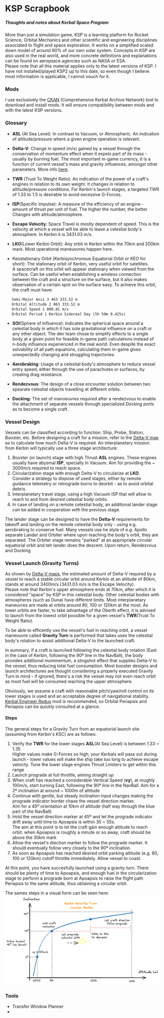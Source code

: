 # KSP Scrapbook
##### Thoughts and notes about Kerbal Space Program

More than just a simulation game, KSP is a learning platform for Rocket Science, Orbital Mechanics and other scientific and engineering disciplines associated to flight and space exploration. It works on a simplified scaled down model of around 80% of our own solar system. Concepts in KSP are also used in the real world, and more concrete definitions and explanations can be found on aeropsace agencies such as NASA or ESA.  
Please note that all this material applies only to the latest versions of KSP. I have not installed/played KSP2 up to this date, so even though I believe most information is applicable, I cannot vouch for it.

### Mods
I use exclusively the [CKAN][ckan-site] (Comprehensive Kerbal Archive Network) tool to download and install mods. It will ensure compatibility between mods and with the latest KSP versions. 

### Glossary
* **ASL** (At Sea Level): In contrast to Vacuum, or Atmospheric. An indication of altitude/pressure where a given engine operation is relevant.
  
* **Delta-V**: Change in speed (m/s) gained by a vessel through the conservation of momentum effect when it expels part of its mass - usually by burning fuel.
  The most important in-game currency, it is a function of current vessel's mass and gravity influences, amongst other parameters. More info [here][delta-v-guide].

* **TWR** (Trust To Weight Ratio): An indication of the power of a craft's engines in relation to its own weight. It changes in relation to altitude/pressure conditions.
  For Kerbin's launch stages, a targeted TWR of 1.33 to 1.5 is desirable to avoid excessive G-Forces.

* **ISP**(Specific Impulse):  A measure of the efficiency of an engine - amount of thrust per unit of fuel. The higher the number, the better. Changes with altitude/atmosphere.

* **Escape Velocity**: Space Travel is mostly dependent of speed. This is the velocity at which a vessel will be able to leave a celestial body's atmosphere. In Kerbin it is 3431.03 m/s.

*  **LKO**(Lower Kerbin Orbit): Any orbit in Kerbin within the 70km and 200km mark. Most operational maneuovres happen here.

* Keostationary Orbit (Kerbisynchronous Equatorial Orbit or KEO for short): The stationary orbit of Kerbin, very useful orbit for satellites.  
  A spacecraft on this orbit will appear stationary when viewed from the surface. Can be useful when establishing a wireless connection between the craft and a structure on the surface, but it also makes observation of a certain spot on the surface easy. To achieve this orbit, the craft must have:
```  
   Semi-Major Axis 3 463 333.52 m
   Orbital Altitude 2 863 333.52 m
   Orbital Speed 1 009.81 m/s
   Orbital Period 1 Kerbin Sidereal Day (5h 59m 9.425s)
```
* **SOI**(Sphere of Influence): indicates the spherical space around a celestial body in which it has sole gravitational influence on a craft or any other object.
  The dev team chose to simplify effects to a single body at a given point for feasible in-game path calculations instead of n-body influence experienced in the real world. Even despite the exact solvability of all path equations, calculating them in-game gives unexpectedly changing and struggling trajectories.

* **Aerobraking**: Usage of a celestial body's atmosphere to reduce vessel entry speed, either through the use of parachutes or surfaces, by creating drag resistance.

* **Rendezvous**: The design of a close encounter solution between two spearate celestial objects travelling at different orbits.

* **Docking**: The set of manoeuvres required after a rendezvous to enable the attachment of separate vessels through specialized _Docking ports_ as to become a single craft.   

### Vessel Design
Vessels can be classified according to function. Ship, Probe, Station, Booster, etc. Before designing a craft for a mission, refer to the [Delta-V map][delta-v-map] as to calculate how much Delta-V is required.
An interplanetary mission from Kerbin will typically use a three stage architecture: 

1. Booster (or launch) stage with high Thrust **ASL** engines. These engines usually have abysmal **ISP**, specially in Vacuum. Aim for providing the ~ 3000m/s required to reach space.
2. Circularization stage with enough Delta-V to circularize at **LKO**. Consider a strategy to dispose of used stages, either by remote guidance telemetry or retrograde burns to deorbit - as to avoid orbital debris.
3. Interplanetary travel stage, using a high Vacuum ISP that will allow to reach to and from desired celestial body orbits.
4. In case of landing on a remote celestial body, an additional lander stage _can_ be added in cooperation with the previous stage.

The lander stage can be designed to have the **Delta-V** requirements for takeoff and landing on the remote celestial body only - using e.g. aerobraking to conserve fuel. 
Many vessels use he style of e.g. Apollo separate Lander and Orbiter where upon reaching the body's orbit, they are separated. The Orbiter stage remains "parked" at an appropriate circular equatorial orbit and teh lander does the descent. Upon return, Rendezvous and Docking     
  
### Vessel Launch (Gravity Turns)
As shown by [Delta-V maps][delta-v-map], the estimated amount of Delta-V required by a vessel to reach a stable circular orbit around Kerbin at an altitude of 80km, stands at around 3400m/s (3431.03 m/s is the Escape Velocity).  
Please note that Kerbin's upper atmosphere ends at 70km, after which it is considered "space" by KSP in this celestial body. Other celestial bodies with atmospheres (such as Duna) have different limits. Most interplanetary maneuvres are made 
at orbits around 80, 100 or 120km at the most. As lower orbits are faster, to take advantage of the Oberth effect, it is advised to launch from the lowest orbit possible for a given vessel's **TWR**(Trust To Weight Ratio).  

To be able to efficently use the vessel's fuel in reaching orbit, a vessel maneouvre called **Gravity Turn** is performed that takes uses the celestial body's rotation to assist additional Delta-V to the launched craft.  

In summary, if a craft is launched following the celestial body rotation (East in the case of Kerbin, following the 90º line in the NavBall), the body provides additional mommentum, a slingshot effect that supplies Delta-V
to the vessel, thus reducing total fuel consumption. Most booster designs and launch architectures are thought considering a properly executed Gravity Turn in mind - if ignored, there's a risk the vessel may not even reach orbit as most fuel will be consumed reaching the upper atmosphere. 

Obviously, we assume a craft with reasonable pitch/yaw/roll control on its lower stages is used and an acceptable degree of navigational stability. [Kerbal Engineer Redux][ker-mod] mod is recommended, so Orbital Periapsis and
Periapsis can be quickly consulted at a glance.

#### Steps
The general steps for a Gravity Turn from an equatorial launch site (assuming from Kerbin's KSC) are as follows:
1. Verify the **TWR** for the lower stages **ASL**(At Sea Level) is between 1.33 ~ 1.35  
   Higher values make G-Forces so high, your Kerbals will pass out during launch - lower values will make the ship take too long to achieve escape velocity. Tune the lower stage engines Thrust Limiters to get within this range 
2. Launch prograde at full throttle, aiming straight up
3. When craft has reached a considerable Vertical Speed (**vy**), at roughly 100m/s, start turning East, following the 90º line in the NavBall.
   Aim for a 2º inclination at around ~ 1000m of altitude
4. Continue with gentle, but steady inclination input changes making the prograde indicator border chase the vessel direction marker.  
   Aim for a 45º orientation at 10km of altitude (half way through the blue part of the NavBall)
5. Hold the vessel direction marker at 45º and let the prograde indicator drift away until time to Apoapsis is within 35 ~ 55s.  
   The aim at this point is to let the craft gain enough altitude to reach orbit. when Apoapsis is roughly a minute or so away, craft should be above the 30km mark
6. Allow the vessel's diection marker to follow the prograde marker.
   It should eventually follow very closely to the 90º inclination.
7. As soon as Apoapsis has reached desired orbit parking altitude (e.g. 80, 100 or 120km) cutoff throttle immediately. Allow vessel to coast.

At this point, you have succesfully launched using a gravity turn. There should be plenty of time to Apoapsis, and enough fuel in the circularization stage to perform a prograde burn at Apoapsis to raise the flight path Periapsis to the same altitude, thus obtaining a circular orbit.

The sames steps in a visual form can be seen here:
![Kerbin Gravity Turn][kerbin-gravity-turn]

### Tools
* Transfer Window Planner
* 

[ckan-site]: https://forum.kerbalspaceprogram.com/topic/154922-ckan-the-comprehensive-kerbal-archive-network-v1280-dyson/
[delta-v-map]: images/ksp1%20delta-v%20map.jpg
[kerbin-gravity-turn]: images/Untitled%2D2023%2D12%2D27%2D1334.png
[delta-v-guide]: https://www.reddit.com/r/KerbalAcademy/comments/hagbmv/a_complete_guide_to_deltav/
[ker-mod]: https://github.com/jrbudda/KerbalEngineer
